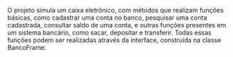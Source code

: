 O projeto simula um caixa eletrônico, com métodos que realizam funções básicas,
como cadastrar uma conta no banco, pesquisar uma conta cadastrada, consultar saldo de uma conta,
e outras funções presentes em um sistema bancário, como sacar, depositar e transferir.
Todas essas funções podem ser realizadas através da interface, construída na classe BancoFrame.